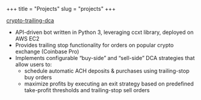 +++
title = "Projects"
slug = "projects"
+++

[crypto-trailing-dca](https://github.com/ericfuerstenberg/crypto-trailing-dca)

* API-driven bot written in Python 3, leveraging ccxt library, deployed on AWS EC2
* Provides trailing stop functionality for orders on popular crypto exchange (Coinbase Pro)
* Implements configurable “buy-side” and “sell-side” DCA strategies that allow users to:
    * schedule automatic ACH deposits & purchases using trailing-stop buy orders
    * maximize profits by executing an exit strategy based on predefined take-profit thresholds and trailing-stop sell orders
